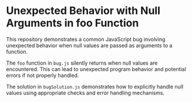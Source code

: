 # Unexpected Behavior with Null Arguments in foo Function

This repository demonstrates a common JavaScript bug involving unexpected behavior when null values are passed as arguments to a function.

The `foo` function in `bug.js` silently returns when null values are encountered. This can lead to unexpected program behavior and potential errors if not properly handled.

The solution in `bugSolution.js` demonstrates how to explicitly handle null values using appropriate checks and error handling mechanisms.